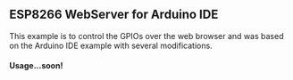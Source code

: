 ## ESP8266 WebServer for Arduino IDE ##

This example is to control the GPIOs over the web browser and was based on the Arduino IDE example with several modifications.


#### Usage...soon!
